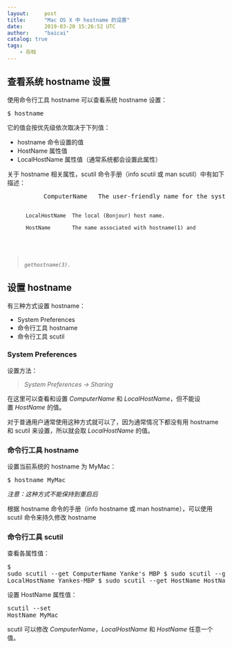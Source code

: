 ```yaml
---
layout:     post
title:      "Mac OS X 中 hostname 的设置"
date:       2019-03-20 15:26:52 UTC
author:     "baicai"
catalog: true
tags:
    - 存档
---
```


<h2>查看系统 hostname 设置</h2><p>使用命令行工具 hostname 可以查看系统 hostname 设置：</p><pre class="ql-syntax" spellcheck="false">$ hostname
</pre><p>它的值会按优先级依次取决于下列值：</p><ul><li>hostname 命令设置的值</li><li>HostName 属性值</li><li>LocalHostName 属性值（通常系统都会设置此属性）</li></ul><p>关于 hostname 相关属性，scutil 命令手册（info scutil 或 man scutil）中有如下描述：</p><pre class="ql-syntax" spellcheck="false">          ComputerName   The user-friendly name for the system.

          LocalHostName  The local (Bonjour) host name.

          HostName       The name associated with hostname(1) and
</pre><blockquote><code><em>                         gethostname(3).</em></code></blockquote><h2>设置 hostname</h2><p>有三种方式设置 hostname：</p><ul><li>System Preferences</li><li>命令行工具 hostname</li><li>命令行工具 scutil</li></ul><h3>System Preferences</h3><p>设置方法：</p><blockquote><em>System Preferences -&gt; Sharing</em></blockquote><p>在这里可以查看和设置&nbsp;<em>ComputerName</em>&nbsp;和&nbsp;<em>LocalHostName</em>，但不能设置&nbsp;<em>HostName</em>&nbsp;的值。</p><p>对于普通用户通常使用这种方式就可以了，因为通常情况下都没有用 hostname 和 scutil 来设置，所以就会取&nbsp;<em>LocalHostName</em>&nbsp;的值。</p><h3>命令行工具 hostname</h3><p>设置当前系统的 hostname 为 MyMac：</p><pre class="ql-syntax" spellcheck="false">$ hostname MyMac
</pre><p><em>注意：这种方式不能保持到重启后</em></p><p>根据 hostname 命令的手册（info hostname 或 man hostname），可以使用 scutil 命令来持久修改 hostname</p><h3>命令行工具 scutil</h3><p>查看各属性值：</p><pre class="ql-syntax" spellcheck="false">$ sudo scutil --get ComputerName
Yanke's MBP
$ sudo scutil --get LocalHostName
Yankes-MBP
$ sudo scutil --get HostName
HostName: not set
</pre><p>设置 HostName 属性值：</p><pre class="ql-syntax" spellcheck="false">scutil --set HostName MyMac
</pre><p>scutil 可以修改&nbsp;<em>ComputerName</em>，<em>LocalHostName</em>&nbsp;和&nbsp;<em>HostName</em>&nbsp;任意一个值。</p>